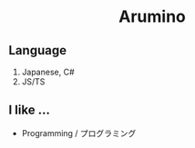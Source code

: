 <h1 align="center">Arumino</h1>

## Language
1. Japanese, C#
2. JS/TS

## I like ...
- Programming / プログラミング